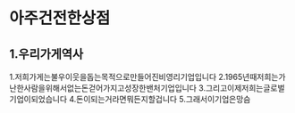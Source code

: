아주건전한상점
==============
1.우리가게역사
--------------
1.저희가게는불우이웃을돕는목적으로만들어진비영리기업입니다
2.1965년때저희는가난한사람을위해서없는돈걷어가지고성장한밴처기업입니다
3.그리고이제저희는글로벌기업이되었습니다
4.돈이되는거라면뭐든지할겁니다
5.그래서이기업은망슴
